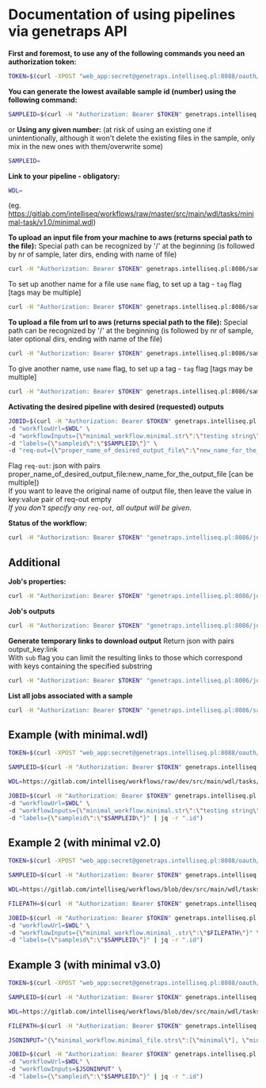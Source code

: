 ﻿
# Documentation of using pipelines via genetraps API

**First and foremost, to use any of the following commands you need an authorization token:**
```bash
TOKEN=$(curl -XPOST "web_app:secret@genetraps.intelliseq.pl:8088/oauth/token" -d grant_type=password -d client_id=web_app -d username=$STAGING_USERNAME -d password=$STAGING_PASSWORD | jq -r ".access_token")
```

**You can generate the lowest available sample id (number) using the following command:**
```bash
SAMPLEID=$(curl -H "Authorization: Bearer $TOKEN" genetraps.intelliseq.pl:8086/sample/create | jq -r ".response")
```
or
**Using any given number:**
(at risk of using an existing one if unintentionally, although it won't delete the existing files in the sample, only mix in the new ones with them/overwrite some)
```bash
SAMPLEID=
```

**Link to your pipeline - obligatory:**
```bash
WDL=
```
(eg. https://gitlab.com/intelliseq/workflows/raw/master/src/main/wdl/tasks/minimal-task/v1.0/minimal.wdl)

**To upload an input file from your machine to aws (returns special path to the file):**
Special path can be recognized by '/' at the beginning (is followed by nr of sample, later dirs, ending with name of file)
```bash
curl -H "Authorization: Bearer $TOKEN" genetraps.intelliseq.pl:8086/sample/$SAMPLEID/file/upload -F file=@path_to_file
```
To set up another name for a file use `name` flag, to set up a tag - `tag` flag [tags may be multiple]
```bash
curl -H "Authorization: Bearer $TOKEN" genetraps.intelliseq.pl:8086/sample/$SAMPLEID/file/upload -F file=@path_to_file -F name=dir/new_filename -F tag=newtag -F tag=anothertag 
```

**To upload a file from url to aws (returns special path to the file):**
Special path can be recognized by '/' at the beginning (is followed by nr of sample, later optional dirs, ending with name of the file)
```bash
curl -H "Authorization: Bearer $TOKEN" genetraps.intelliseq.pl:8086/sample/$SAMPLEID/url/upload -d url='your_url'
```
To give another name, use `name` flag, to set up a tag - `tag` flag [tags may be multiple]  
```bash
curl -H "Authorization: Bearer $TOKEN" genetraps.intelliseq.pl:8086/sample/$SAMPLEID/url/upload -d url='your_url' -d name=dir/new_filename -F tag=newtag -F tag=anothertag 
```

**Activating the desired pipeline with desired (requested) outputs**
```bash
JOBID=$(curl -H "Authorization: Bearer $TOKEN" genetraps.intelliseq.pl:8086/wdl -H "accept: application/json" \
-d "workflowUrl=$WDL" \
-d "workflowInputs={\"minimal_workflow.minimal.str\":\"testing string\"}" \
-d "labels={\"sampleid\":\"$SAMPLEID\"}" \
-d "req-out={\"proper_name_of_desired_output_file\":\"new_name_for_the_output_file\"}" | jq -r ".id")
```
Flag `req-out`: json with pairs proper_name_of_desired_output_file:new_name_for_the_output_file [can be multiple])  
If you want to leave the original name of output file, then leave the value in key:value pair of req-out empty  
*If you don't specify any `req-out`, all output will be given.*

**Status of the workflow:**
```bash
curl -H "Authorization: Bearer $TOKEN" "genetraps.intelliseq.pl:8086/job/status?jobId=$JOBID" | jq -r ".status"
```


## Additional

**Job's properties:**
```bash
curl -H "Authorization: Bearer $TOKEN" "genetraps.intelliseq.pl:8086/job/status?jobId=$JOBID"
```

**Job's outputs**
```bash
curl -H "Authorization: Bearer $TOKEN" "genetraps.intelliseq.pl:8086/job/output?jobId=$JOBID"
```

**Generate temporary links to download output**
Return json with pairs output_key:link  
With `sub` flag you can limit the resulting links to those which correspond with keys containing the specified substring
```bash
curl -H "Authorization: Bearer $TOKEN" "genetraps.intelliseq.pl:8086/job/output/download/links?jobId=$JOBID&sub="
```

**List all jobs associated with a sample**
```bash
curl -H "Authorization: Bearer $TOKEN" "genetraps.intelliseq.pl:8086/sample/$SAMPLEID/jobs"
```


## Example (with minimal.wdl)

```bash
TOKEN=$(curl -XPOST "web_app:secret@genetraps.intelliseq.pl:8088/oauth/token" -d grant_type=password -d client_id=web_app -d username=$STAGING_USERNAME -d password=$STAGING_PASSWORD | jq -r ".access_token")
```

```bash
SAMPLEID=$(curl -H "Authorization: Bearer $TOKEN" genetraps.intelliseq.pl:8086/sample/create | jq -r ".response")
```

```bash
WDL=https://gitlab.com/intelliseq/workflows/raw/dev/src/main/wdl/tasks/minimal-task/v1.0/minimal.wdl
```

```bash
JOBID=$(curl -H "Authorization: Bearer $TOKEN" genetraps.intelliseq.pl:8086/wdl -H "accept: application/json" \
-d "workflowUrl=$WDL" \
-d "workflowInputs={\"minimal_workflow.minimal.str\":\"testing string\"}" \
-d "labels={\"sampleid\":\"$SAMPLEID\"}" | jq -r ".id")
```

## Example 2 (with minimal v2.0)

```bash
TOKEN=$(curl -XPOST "web_app:secret@genetraps.intelliseq.pl:8088/oauth/token" -d grant_type=password -d client_id=web_app -d username=$STAGING_USERNAME -d password=$STAGING_PASSWORD | jq -r ".access_token")
```

```bash
SAMPLEID=$(curl -H "Authorization: Bearer $TOKEN" genetraps.intelliseq.pl:8086/sample/create | jq -r ".response")
```

```bash
WDL=https://gitlab.com/intelliseq/workflows/blob/dev/src/main/wdl/tasks/minimal-task/v2.0/minimal.wdl
```

```bash
FILEPATH=$(curl -H "Authorization: Bearer $TOKEN" genetraps.intelliseq.pl:8086/sample/$SAMPLEID/file/upload -F file=@minimal.txt | jq -r ".id")
```

```bash
JOBID=$(curl -H "Authorization: Bearer $TOKEN" genetraps.intelliseq.pl:8086/wdl -H "accept: application/json" \
-d "workflowUrl=$WDL" \
-d "workflowInputs={\"minimal_workflow.minimal_.str\":\"$FILEPATH\"}" \
-d "labels={\"sampleid\":\"$SAMPLEID\"}" | jq -r ".id")
```

## Example 3 (with minimal v3.0)

```bash
TOKEN=$(curl -XPOST "web_app:secret@genetraps.intelliseq.pl:8088/oauth/token" -d grant_type=password -d client_id=web_app -d username=$STAGING_USERNAME -d password=$STAGING_PASSWORD | jq -r ".access_token")
```

```bash
SAMPLEID=$(curl -H "Authorization: Bearer $TOKEN" genetraps.intelliseq.pl:8086/sample/create | jq -r ".response")
```

```bash
WDL=https://gitlab.com/intelliseq/workflows/blob/dev/src/main/wdl/tasks/minimal-task/v3.0/minimal.wdl
```

```bash
FILEPATH=$(curl -H "Authorization: Bearer $TOKEN" genetraps.intelliseq.pl:8086/sample/$SAMPLEID/file/upload -F file=@minimal.txt | jq -r ".id")
```

```bash
JSONINPUT="{\"minimal_workflow.minimal_file.strs\":[\"minimal\"], \"minimal_workflow.minimal_file.files\":[\"$FILEPATH\"]}"
```

```bash
JOBID=$(curl -H "Authorization: Bearer $TOKEN" genetraps.intelliseq.pl:8086/wdl -H "accept: application/json" \
-d "workflowUrl=$WDL" \
-d "workflowInputs=$JSONINPUT" \
-d "labels={\"sampleid\":\"$SAMPLEID\"}" | jq -r ".id")
```
